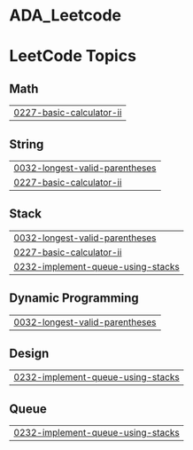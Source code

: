 # ADA_Leetcode
<!---LeetCode Topics Start-->
# LeetCode Topics
## Math
|  |
| ------- |
| [0227-basic-calculator-ii](https://github.com/KashviAgarwalcs23/ADA_Leetcode/tree/master/0227-basic-calculator-ii) |
## String
|  |
| ------- |
| [0032-longest-valid-parentheses](https://github.com/KashviAgarwalcs23/ADA_Leetcode/tree/master/0032-longest-valid-parentheses) |
| [0227-basic-calculator-ii](https://github.com/KashviAgarwalcs23/ADA_Leetcode/tree/master/0227-basic-calculator-ii) |
## Stack
|  |
| ------- |
| [0032-longest-valid-parentheses](https://github.com/KashviAgarwalcs23/ADA_Leetcode/tree/master/0032-longest-valid-parentheses) |
| [0227-basic-calculator-ii](https://github.com/KashviAgarwalcs23/ADA_Leetcode/tree/master/0227-basic-calculator-ii) |
| [0232-implement-queue-using-stacks](https://github.com/KashviAgarwalcs23/ADA_Leetcode/tree/master/0232-implement-queue-using-stacks) |
## Dynamic Programming
|  |
| ------- |
| [0032-longest-valid-parentheses](https://github.com/KashviAgarwalcs23/ADA_Leetcode/tree/master/0032-longest-valid-parentheses) |
## Design
|  |
| ------- |
| [0232-implement-queue-using-stacks](https://github.com/KashviAgarwalcs23/ADA_Leetcode/tree/master/0232-implement-queue-using-stacks) |
## Queue
|  |
| ------- |
| [0232-implement-queue-using-stacks](https://github.com/KashviAgarwalcs23/ADA_Leetcode/tree/master/0232-implement-queue-using-stacks) |
<!---LeetCode Topics End-->